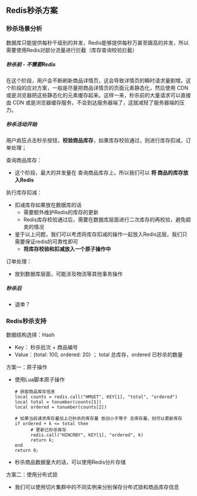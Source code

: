 ## Redis秒杀方案

### 秒杀场景分析

数据库只能提供每秒千级别的并发，Redis能够提供每秒万甚至跟高的并发，所以需要使用Redis对部分流量进行拦截（库存查询校验拦截）

##### 秒杀前 - 不需要Redis

在这个阶段，用户会不断刷新商品详情页，这会导致详情页的瞬时请求量剧增。这个阶段的应对方案，一般是尽量把商品详情页的页面元素静态化，然后使用 CDN 或是浏览器把这些静态化的元素缓存起来。这样一来，秒杀前的大量请求可以直接由 CDN 或是浏览器缓存服务，不会到达服务器端了，这就减轻了服务器端的压力。



##### 秒杀活动开始

用户疯狂点击秒杀按钮，**校验商品库存**，如果库存校验通过，则进行库存扣减，订单处理；

查询商品库存：

- 这个阶段，最大的并发量在 查询商品库存上，所以我们可以 **将 商品的库存放入Redis**

执行库存扣减：

- 扣减库存如果放在数据库的话
  - 需要额外维护Redis的库存的更新
  - Redis库存校验通过后，需要在数据库层面进行二次库存的再校验，避免超卖的情况
- 鉴于以上问题，我们可以考虑将库存扣减的操作一起放入Redis这层，我们只需要保证redis的可靠性即可
  - **将库存校验和扣减放入一个原子操作中**

订单处理：

- 放到数据库层面，可能涉及物流等其他事务操作



##### 秒杀后

- 退单？



### Redis秒杀支持

数据结构选择：Hash

- Key： 秒杀批次 + 商品编号
- Value：{total: 100, ordered: 20}    ； total 总库存，ordered 已秒杀的数量



方案一：原子操作

- 使用Lua脚本原子操作

  ```shell
  # 获取商品库存信息
  local counts = redis.call("HMGET", KEY[1], "total", "ordered")
  local total = tonumber(counts[1])
  local ordered = tonumber(counts[2])
  
  # 如果当前请求库存量加上已秒杀的库存量 依旧小于等于 总库存量，则可以更新库存
  if ordered + k <= total then
  		# 更新已秒杀库存
  		redis.call("HINCRBY", KEY[1], "ordered", k)
  		return k;
  end
  return 0;
  ```

- 秒杀商品数据量大的话，可以使用Redis分片存储



方案二：使用分布式锁

- 我们可以使用切片集群中的不同实例来分别保存分布式锁和商品库存信息